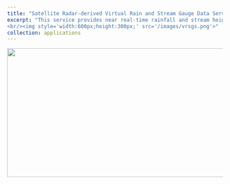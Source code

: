 ```yaml
---
title: "Satellite Radar-derived Virtual Rain and Stream Gauge Data Service"
excerpt: "This service provides near real-time rainfall and stream height data from publicly available satellite measurements by creation of a virtual network of rain gauges and stream gauges at points widely distributed over the entire Lower Mekong Region.
<br/><img style='width:600px;height:300px;' src='/images/vrsgs.png'>"
collection: applications
---
```


<img style='width:600px;height:300px;' src='/images/vrsgs.png'>
